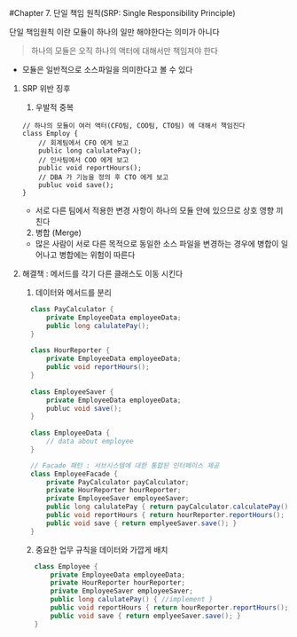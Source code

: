 #Chapter 7. 단일 책임 원칙(SRP: Single Responsibility Principle)

단일 책임원칙 이란 모듈이 하나의 일만 해야한다는 의미가 아니다

> 하나의 모듈은 오직 하나의 액터에 대해서만 책임져야 한다

- 모듈은 일반적으로 소스파일을 의미한다고 볼 수 있다

1. SRP 위반 징후

    1. 우발적 중복

    ```
    // 하나의 모듈이 여러 액터(CFO팀, COO팀, CTO팀) 에 대해서 책임진다
    class Employ {
        // 회계팀에서 CFO 에게 보고
        public long calulatePay();
        // 인사팀에서 COO 에게 보고 
        public void reportHours();
        // DBA 가 기능을 정의 후 CTO 에게 보고 
        publuc void save();
    }
    ```
    
    - 서로 다른 팀에서 적용한 변경 사항이 하나의 모듈 안에 있으므로 상호 영향 끼친다

    2. 병합 (Merge)
    
    - 많은 사람이 서로 다른 목적으로 동일한 소스 파일을 변경하는 경우에 병합이 일어나고 병합에는 위험이 따른다
    
2. 해결책 : 메서드를 각기 다른 클래스도 이동 시킨다 

    1. 데이터와 메서드를 분리
    ```java
      class PayCalculator {
          private EmployeeData employeeData;
          public long calulatePay();
      }
      
      class HourReporter {
          private EmployeeData employeeData;
          public void reportHours();
      }
      
      class EmployeeSaver {
          private EmployeeData employeeData;
          publuc void save(); 
      }
      
      class EmployeeData {
          // data about employee
      }
   
      // Facade 패턴 : 서브시스템에 대한 통합된 인터페이스 제공
      class EmployeeFacade {
          private PayCalculator payCalculator;
          private HourReporter hourReporter;
          private EmployeeSaver employeeSaver;
          public long calulatePay { return payCalculator.calculatePay(); }
          public void reportHours { return hourReporter.reportHours(); }
          public void save { return emplyeeSaver.save(); }
      }
    ```

    2. 중요한 업무 규칙을 데이터와 가깝게 배치
    ```java
       class Employee {
           private EmployeeData employeeData;
           private HourReporter hourReporter;
           private EmployeeSaver employeeSaver;
           public long calulatePay() { //implement }
           public void reportHours { return hourReporter.reportHours(); }
           public void save { return emplyeeSaver.save(); } 
       }
    ``` 

